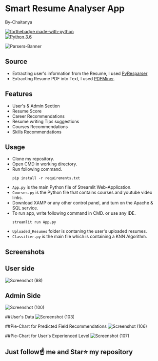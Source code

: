# Smart Resume Analyser App
By-Chaitanya

[![forthebadge made-with-python](http://ForTheBadge.com/images/badges/made-with-python.svg)](https://www.python.org/)                 
[![Python 3.6](https://img.shields.io/badge/python-3.6-blue.svg)](https://www.python.org/downloads/release/python-360/)   

![Parsers-Banner](https://github.com/MateChaitanya/Resume-Analyser/assets/99747639/80f5ae85-dc0d-43fa-9383-670e5a77b715)


## Source
- Extracting user's information from the Resume, I used [PyResparser](https://omkarpathak.in/pyresparser/)
- Extracting Resume PDF into Text, I used [PDFMiner](https://pypi.org/project/pdfminer/).

## Features
- User's & Admin Section
- Resume Score
- Career Recommendations
- Resume writing Tips suggestions
- Courses Recommendations
- Skills Recommendations

## Usage
- Clone my repository.
- Open CMD in working directory.
- Run following command.
  ```
  pip install -r requirements.txt
  ```
- `App.py` is the main Python file of Streamlit Web-Application. 
- `Courses.py` is the Python file that contains courses and youtube video links.
- Download XAMP or any other control panel, and turn on the Apache & SQL service.
- To run app, write following command in CMD. or use any IDE.
  ```
  streamlit run App.py
  ```
- `Uploaded_Resumes` folder is contaning the user's uploaded resumes.
- `Classifier.py` is the main file which is containing a KNN Algorithm.

## Screenshots

## User side
![Screenshot (98)](https://github.com/MateChaitanya/Resume-Analyser/assets/99747639/b83d2740-ca2c-4474-be5c-ad73ff0ce94f)



## Admin Side
![Screenshot (100)](https://github.com/MateChaitanya/Resume-Analyser/assets/99747639/5c80d090-cee6-4ec2-934c-e770e3adad01)


##User's Data
![Screenshot (103)](https://github.com/MateChaitanya/Resume-Analyser/assets/99747639/e860b41a-974e-42e3-aa42-feb6e22acb2c)


##Pie-Chart for Predicted Field Recommendations
![Screenshot (106)](https://github.com/MateChaitanya/Resume-Analyser/assets/99747639/193b1b63-b09b-4c10-a9da-1c8d4c4c65e0)


##Pie-Chart for User's Experienced Level
![Screenshot (107)](https://github.com/MateChaitanya/Resume-Analyser/assets/99747639/018a8637-a65d-4ec2-a091-933353cb7cfd)






## Just follow☝️ me and Star⭐ my repository 
